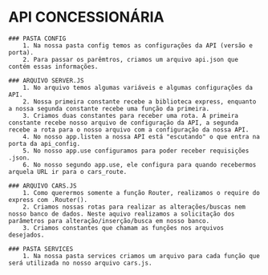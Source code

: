 # API CONCESSIONÁRIA
    
    ### PASTA CONFIG
        1. Na nossa pasta config temos as configurações da API (versão e porta).
        2. Para passar os parêmtros, criamos um arquivo api.json que contém essas informações.
    
    ### ARQUIVO SERVER.JS
        1. No arquivo temos algumas variáveis e algumas configurações da API.
        2. Nossa primeira constante recebe a biblioteca express, enquanto a nossa segunda constante recebe uma função da primeira.
        3. Criamos duas constantes para receber uma rota. A primeira constante recebe nosso arquivo de configuração da API, a segunda recebe a rota para o nosso arquivo com a configuração da nossa API.
        4. No nosso app.listen a nossa API está "escutando" o que entra na porta da api_config.
        5. No nosso app.use configuramos para poder receber requisições .json.
        6. No nosso segundo app.use, ele configura para quando recebermos arquela URL ir para o cars_route.

    ### ARQUIVO CARS.JS
        1. Como querermos somente a função Router, realizamos o require do express com .Router().
        2. Criamos nossas rotas para realizar as alterações/buscas nem nosso banco de dados. Neste aquivo realizamos a solicitação dos parâmetros para alteração/inserção/busca em nosso banco.
        3. Criamos constantes que chamam as funções nos arquivos desejados.
    
    ### PASTA SERVICES
        1. Na nossa pasta services criamos um arquivo para cada função que será utilizada no nosso arquivo cars.js.